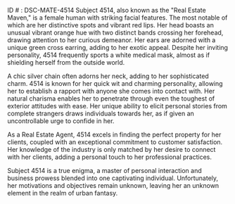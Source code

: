 ID # : DSC-MATE-4514
Subject 4514, also known as the "Real Estate Maven," is a female human with striking facial features. The most notable of which are her distinctive spots and vibrant red lips. Her head boasts an unusual vibrant orange hue with two distinct bands crossing her forehead, drawing attention to her curious demeanor. Her ears are adorned with a unique green cross earring, adding to her exotic appeal. Despite her inviting personality, 4514 frequently sports a white medical mask, almost as if shielding herself from the outside world.

A chic silver chain often adorns her neck, adding to her sophisticated charm. 4514 is known for her quick wit and charming personality, allowing her to establish a rapport with anyone she comes into contact with. Her natural charisma enables her to penetrate through even the toughest of exterior attitudes with ease. Her unique ability to elicit personal stories from complete strangers draws individuals towards her, as if given an uncontrollable urge to confide in her. 

As a Real Estate Agent, 4514 excels in finding the perfect property for her clients, coupled with an exceptional commitment to customer satisfaction. Her knowledge of the industry is only matched by her desire to connect with her clients, adding a personal touch to her professional practices.

Subject 4514 is a true enigma, a master of personal interaction and business prowess blended into one captivating individual. Unfortunately, her motivations and objectives remain unknown, leaving her an unknown element in the realm of urban fantasy.